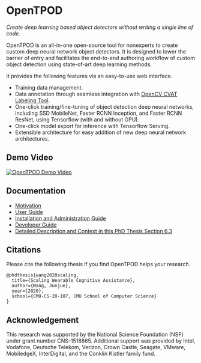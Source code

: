 # OpenTPOD

*Create deep learning based object detectors without writing a single line of code.*

OpenTPOD is an all-in-one open-source tool for nonexperts to create custom deep
neural network object detectors. It is designed to lower the barrier of entry
and facilitates the end-to-end authoring workflow of custom object detection
using state-of-art deep learning methods.

It provides the following features via an easy-to-use web interface.

* Training data management.
* Data annotation through seamless integration with [OpenCV CVAT Labeling Tool](https://github.com/opencv/cvat).
* One-click training/fine-tuning of object detection deep neural networks,
  including SSD MobileNet, Faster RCNN Inception, and Faster RCNN ResNet, using
  Tensorflow (with and without GPU).
* One-click model export for inference with Tensorflow Serving.
* Extensible architecture for easy addition of new deep neural network architectures.

## Demo Video

[![OpenTPOD Demo Video](http://img.youtube.com/vi/UHnNLrD6jTo/0.jpg)](https://youtu.be/UHnNLrD6jTo)


## Documentation

* [Motivation](docs/motivation.md)
* [User Guide](docs/user-guide.md)
* [Installation and Administration Guide](docs/server-guide.md)
* [Developer Guide](docs/notes.md)
* [Detailed Description and Context in this PhD Thesis Section 6.3](https://junjuew.github.io/assets/thesis.pdf)

## Citations

Please cite the following thesis if you find OpenTPOD helps your research.

```
@phdthesis{wang2020scaling,
  title={Scaling Wearable Cognitive Assistance},
  author={Wang, Junjue},
  year={2020},
  school={CMU-CS-20-107, CMU School of Computer Science}
}
```

## Acknowledgement

This research was supported by the National Science Foundation (NSF) under grant
number CNS-1518865. Additional support was provided by Intel, Vodafone, Deutsche
Telekom, Verizon, Crown Castle, Seagate, VMware, MobiledgeX, InterDigital, and
the Conklin Kistler family fund.

